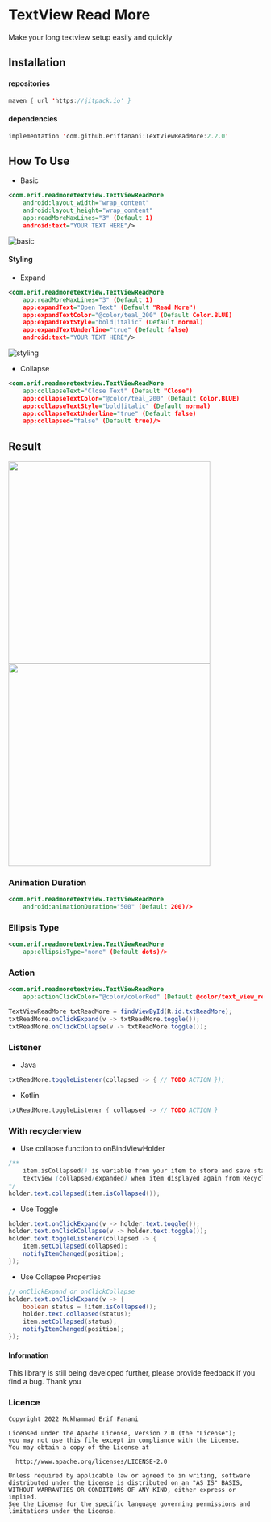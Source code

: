 # TextView Read More
Make your long textview setup easily and quickly

## Installation
#### repositories
```kotlin
maven { url 'https://jitpack.io' }
```

#### dependencies
```kotlin
implementation 'com.github.eriffanani:TextViewReadMore:2.2.0'
```

## How To Use
* Basic
```xml
<com.erif.readmoretextview.TextViewReadMore
    android:layout_width="wrap_content"
    android:layout_height="wrap_content"
    app:readMoreMaxLines="3" (Default 1)
    android:text="YOUR TEXT HERE"/>
```
![basic](https://user-images.githubusercontent.com/26743731/167334745-3915b937-a0b4-4524-a0b4-47b165143ec7.png)

#### Styling
* Expand
```xml
<com.erif.readmoretextview.TextViewReadMore
    app:readMoreMaxLines="3" (Default 1)
    app:expandText="Open Text" (Default "Read More")
    app:expandTextColor="@color/teal_200" (Default Color.BLUE)
    app:expandTextStyle="bold|italic" (Default normal)
    app:expandTextUnderline="true" (Default false)
    android:text="YOUR TEXT HERE"/>
```
![styling](https://user-images.githubusercontent.com/26743731/167335646-86eb9860-b40e-4281-be49-644993cd49e1.png)

* Collapse
```xml
<com.erif.readmoretextview.TextViewReadMore
    app:collapseText="Close Text" (Default "Close")
    app:collapseTextColor="@color/teal_200" (Default Color.BLUE)
    app:collapseTextStyle="bold|italic" (Default normal)
    app:collapseTextUnderline="true" (Default false)
    app:collapsed="false" (Default true)/>
```

## Result
<img src="https://user-images.githubusercontent.com/26743731/167337556-b46de2b5-9115-4d4e-ba48-7d48adbd018d.gif" width="400"/> <img src="https://user-images.githubusercontent.com/26743731/167338135-9d819401-aa26-4a20-ab83-9e9cc6b3886f.gif" width="400"/>

### Animation Duration
```xml
<com.erif.readmoretextview.TextViewReadMore
    android:animationDuration="500" (Default 200)/>
```

### Ellipsis Type
```xml
<com.erif.readmoretextview.TextViewReadMore
    app:ellipsisType="none" (Default dots)/>
```
### Action
```xml
<com.erif.readmoretextview.TextViewReadMore
    app:actionClickColor="@color/colorRed" (Default @color/text_view_read_more_button_hover_color)/>
```
```java
TextViewReadMore txtReadMore = findViewById(R.id.txtReadMore);
txtReadMore.onClickExpand(v -> txtReadMore.toggle());
txtReadMore.onClickCollapse(v -> txtReadMore.toggle());
```

### Listener
* Java
```Java
txtReadMore.toggleListener(collapsed -> { // TODO ACTION });
```
* Kotlin
```kotlin
txtReadMore.toggleListener { collapsed -> // TODO ACTION }
```
### With recyclerview
* Use collapse function to onBindViewHolder
```java
/** 
    item.isCollapsed() is variable from your item to store and save state of 
    textview (collapsed/expanded) when item displayed again from RecyclerView scroll 
*/
holder.text.collapsed(item.isCollapsed());
```
* Use Toggle
```java
holder.text.onClickExpand(v -> holder.text.toggle());
holder.text.onClickCollapse(v -> holder.text.toggle());
holder.text.toggleListener(collapsed -> {
    item.setCollapsed(collapsed);
    notifyItemChanged(position);
});
```
* Use Collapse Properties
```java
// onClickExpand or onClickCollapse 
holder.text.onClickExpand(v -> {
    boolean status = !item.isCollapsed();
    holder.text.collapsed(status);
    item.setCollapsed(status);
    notifyItemChanged(position);
});
```

#### Information
This library is still being developed further, please provide feedback if you find a bug. Thank you
### Licence
```license
Copyright 2022 Mukhammad Erif Fanani

Licensed under the Apache License, Version 2.0 (the "License");
you may not use this file except in compliance with the License.
You may obtain a copy of the License at

  http://www.apache.org/licenses/LICENSE-2.0

Unless required by applicable law or agreed to in writing, software
distributed under the License is distributed on an "AS IS" BASIS,
WITHOUT WARRANTIES OR CONDITIONS OF ANY KIND, either express or implied.
See the License for the specific language governing permissions and
limitations under the License.
```
